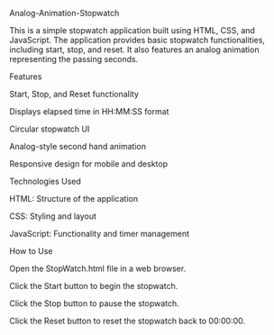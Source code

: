 Analog-Animation-Stopwatch 

This is a simple stopwatch application built using HTML, CSS, and JavaScript. The application provides basic stopwatch functionalities, including start, stop, and reset. It also features an analog animation representing the passing seconds.

Features

Start, Stop, and Reset functionality

Displays elapsed time in HH:MM:SS format

Circular stopwatch UI

Analog-style second hand animation

Responsive design for mobile and desktop

Technologies Used

HTML: Structure of the application

CSS: Styling and layout

JavaScript: Functionality and timer management

How to Use

Open the StopWatch.html file in a web browser.

Click the Start button to begin the stopwatch.

Click the Stop button to pause the stopwatch.

Click the Reset button to reset the stopwatch back to 00:00:00.
